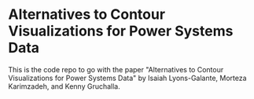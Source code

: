 # Alternatives to Contour Visualizations for Power Systems Data

This is the code repo to go with the paper "Alternatives to Contour Visualizations for Power Systems Data" by Isaiah Lyons-Galante, Morteza Karimzadeh, and Kenny Gruchalla. 

